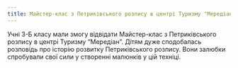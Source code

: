 ```yaml
---
title: Майстер-клас з Петриківського розпису в центрі Туризму "Мередіан"
---
```


Учні 3-Б класу мали змогу відвідати Майстер-клас з Петриківського розпису в центрі Туризму “Мередіан”. Дітям дуже сподобалась розповідь про історію розвитку Петриківського розпису. Вони залюбки спробували свої сили у створенні малюнків у цій техніці.

<slideshow id="72157648765102230"></slideshow>
